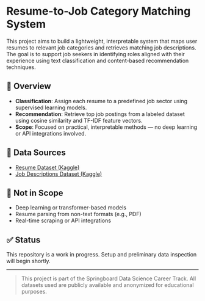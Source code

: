 # Resume-to-Job Category Matching System

This project aims to build a lightweight, interpretable system that maps user resumes to relevant job categories and retrieves matching job descriptions. The goal is to support job seekers in identifying roles aligned with their experience using text classification and content-based recommendation techniques.

## 📌 Overview

- **Classification**: Assign each resume to a predefined job sector using supervised learning models.
- **Recommendation**: Retrieve top job postings from a labeled dataset using cosine similarity and TF-IDF feature vectors.
- **Scope**: Focused on practical, interpretable methods — no deep learning or API integrations involved.


## 📁 Data Sources

- [Resume Dataset (Kaggle)](https://www.kaggle.com/datasets/gauravduttakiit/resume-dataset)
- [Job Descriptions Dataset (Kaggle)](https://www.kaggle.com/datasets/sudharsan13296/job-descriptions-dataset)

## 🚫 Not in Scope

- Deep learning or transformer-based models
- Resume parsing from non-text formats (e.g., PDF)
- Real-time scraping or API integrations

## ✅ Status

This repository is a work in progress. Setup and preliminary data inspection will begin shortly.

---

> This project is part of the Springboard Data Science Career Track. All datasets used are publicly available and anonymized for educational purposes.


